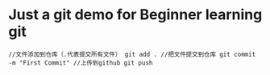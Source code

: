 # Just a git demo for Beginner learning git

`
//文件添加到仓库（.代表提交所有文件）
git add .
//把文件提交到仓库
git commit -m "First Commit"
//上传到github
git push
`